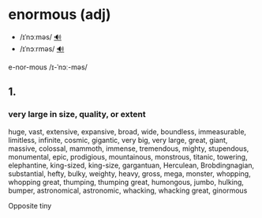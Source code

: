 # enormous (adj)

- /ɪˈnɔːməs/ [🔊](https://www.oxfordlearnersdictionaries.com/media/english/uk_pron/e/eno/enorm/enormous__gb_1.mp3)
- /ɪˈnɔːrməs/ [🔊](https://www.oxfordlearnersdictionaries.com/media/english/us_pron/e/eno/enorm/enormous__us_1.mp3)

e-nor-mous /ɪ-ˈnɔː-məs/

## 1.

### very large in size, quality, or extent

huge, vast, extensive, expansive, broad, wide, boundless, immeasurable, limitless, infinite, cosmic, gigantic, very big, very large, great, giant, massive, colossal, mammoth, immense, tremendous, mighty, stupendous, monumental, epic, prodigious, mountainous, monstrous, titanic, towering, elephantine, king-sized, king-size, gargantuan, Herculean, Brobdingnagian, substantial, hefty, bulky, weighty, heavy, gross, mega, monster, whopping, whopping great, thumping, thumping great, humongous, jumbo, hulking, bumper, astronomical, astronomic, whacking, whacking great, ginormous

Opposite tiny
